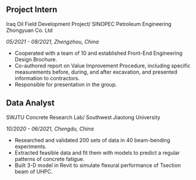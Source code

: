 ## Project Intern
Iraq Oil Field Development Project/ SINOPEC Petroleum Engineering Zhongyuan Co. Ltd

*05/2021 - 08/2021, Zhengzhou, China*
* Cooperated with a team of 10 and established Front-End Engineering Design Brochure.
* Co-authored report on Value Improvement Procedure, including specific measurements before, during, and after excavation, and presented information to contractors.
* Responsible for presentation in the group.

## Data Analyst
SWJTU Concrete Research Lab/ Southwest Jiaotong University

*10/2020 - 06/2021, Chengdu, China*
* Researched and validated 200 sets of data in 40 beam-bending experiments.
* Extracted feasible data and fit them with models to predict a regular patterns of concrete fatigue.
* Built 3-D model in Revit to simulate flexural performance of Tsection beam of UHPC.
